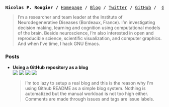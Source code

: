 <!--
  <img height="16px" src="./user.svg"> N.Rougier —
  <img height="16px" src="./location.svg"> Bordeaux</code>
-->

<p><pre align="center">
<strong>Nicolas P. Rougier /</strong> <a href="https://www.labri.fr/perso/nrougier">Homepage</a> / <a href="https://github.com/rougier/blog">Blog</a> / <a href="https://twitter.com/NPRougier">Twitter</a> / <a href="https://github.com/rougier">GitHub</a> /  <a href="https://gist.github.com/rougier">Gist</a>
</pre></p>

> I’m a researcher and team leader at the Institute of
> Neurodegenerative Diseases (Bordeaux, France). I’m investigating
> decision making, learning and cognition using computational models
> of the brain. Beside neuroscience, I’m also interested in open and
> reproducible science, scientific visualization, and computer
> graphics. And when I've time, I hack GNU Emacs.
  
### Posts
<!--   
- [**Nerd fonts and mu4e dashboard**]()  
  <img src="https://img.shields.io/badge/-27/03/2021-5555ff?style=flat-square">
  <img src="https://img.shields.io/badge/-CC--BY_4.0-9999ff?style=flat-square">
  <img src="https://img.shields.io/badge/-EMACS-9999ff?style=flat-square">
  <img src="https://img.shields.io/badge/-MAIL-9999ff?style=flat-square">
  <img src="https://img.shields.io/badge/-MU4E-9999ff?style=flat-square">
  <img src="https://img.shields.io/badge/-TYPOGRAPHY-9999ff?style=flat-square">

  > <img src="posts/data/nerd-dashboard.png" align="right" width="35%">
  
  > I’ve been playing with [nerd fonts](https://www.nerdfonts.com/) and [mu4e dashboard](https://github.com/rougier/mu4e-dashboard) to design a simple mail side panel. The idea is to replace the default [mu4e](https://www.djcbsoftware.nl/code/mu/mu4e.html) homepage with something more compact and visually nicer.  

-->

- **Using a GitHub repository as a blog**  
  ![](https://img.shields.io/badge/-27/03/2021-5555ff?style=flat-square)
  [![](https://img.shields.io/badge/-GITHUB-9999ff?style=flat-square)](https://github.com/rougier/blog/labels/GITHUB)
  [![](https://img.shields.io/badge/-HACK-9999ff?style=flat-square)](https://github.com/rougier/blog/labels/HACK)
  [![](https://img.shields.io/github/issues/detail/comments/rougier/blog/1?style=social)](https://github.com/rougier/blog/issues/1)

  > I’m too lazy to setup a real blog and this is the reason why I'm using Github README as a simple blog system. Nothing is automatized but the manual workload is not too high either. Comments are made through issues and tags are issue labels.
  
